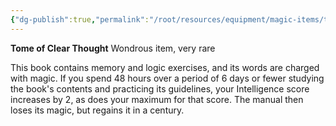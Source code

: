 ```yaml
---
{"dg-publish":true,"permalink":"/root/resources/equipment/magic-items/tome-of-clear-thought/","title":"Tome of Clear Thought"}
---
```


**Tome of Clear Thought**
Wondrous item, very rare

This book contains memory and logic exercises, and its words are charged with magic. If you spend 48 hours over a period of 6 days or fewer studying the book's contents and practicing its guidelines, your Intelligence score increases by 2, as does your maximum for that score. The manual then loses its magic, but regains it in a century.

